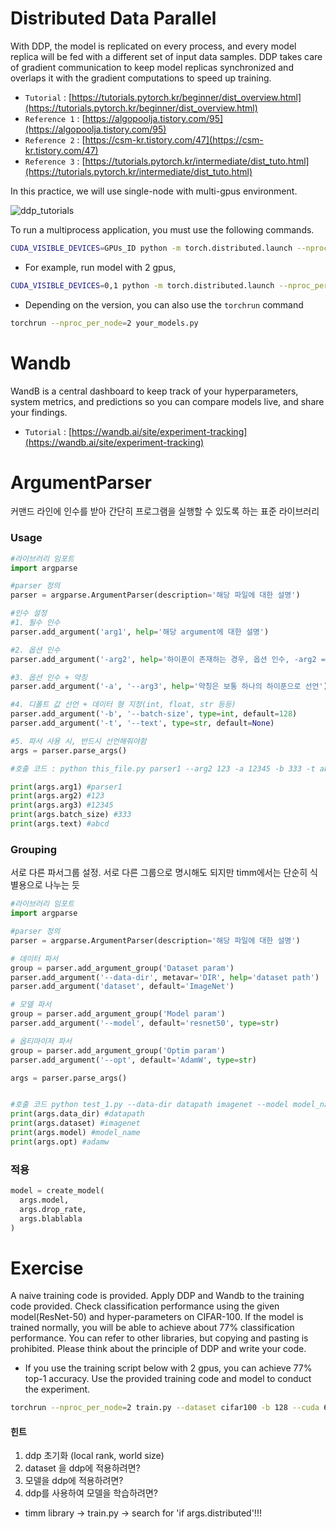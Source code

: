 # Distributed Data Parallel

With DDP, the model is replicated on every process, and every model replica will be fed with a different set of input data samples. DDP takes care of gradient communication to keep model replicas synchronized and overlaps it with the gradient computations to speed up training.

- `Tutorial` : [https://tutorials.pytorch.kr/beginner/dist_overview.html](https://tutorials.pytorch.kr/beginner/dist_overview.html)
- `Reference 1` : [https://algopoolja.tistory.com/95](https://algopoolja.tistory.com/95)
- `Reference 2` : [https://csm-kr.tistory.com/47](https://csm-kr.tistory.com/47)
- `Reference 3` : [https://tutorials.pytorch.kr/intermediate/dist_tuto.html](https://tutorials.pytorch.kr/intermediate/dist_tuto.html)

In this practice, we will use single-node with multi-gpus environment.

![ddp_tutorials](https://github.com/Team-Ryu/vision-tutorial-solution/assets/90232305/46e57e00-c2a5-44ec-82ab-30c2e525d0b3)


To run a multiprocess application, you must use the following commands.
```bash
CUDA_VISIBLE_DEVICES=GPUs_ID python -m torch.distributed.launch --nproc_per_node=NUM_GPUs your_models.py
```
- For example, run model with 2 gpus,
```bash
CUDA_VISIBLE_DEVICES=0,1 python -m torch.distributed.launch --nproc_per_node=2 your_models.py
```
- Depending on the version, you can also use the `torchrun` command
```bash
torchrun --nproc_per_node=2 your_models.py
```


# Wandb
WandB is a central dashboard to keep track of your hyperparameters, system metrics, and predictions so you can compare models live, and share your findings.

- `Tutorial` : [https://wandb.ai/site/experiment-tracking](https://wandb.ai/site/experiment-tracking)


# ArgumentParser

커맨드 라인에 인수를 받아 간단히 프로그램을 실행할 수 있도록 하는 표준 라이브러리

### Usage

```python
#라이브러리 임포트
import argparse

#parser 정의
parser = argparse.ArgumentParser(description='해당 파일에 대한 설명')

#인수 설정
#1. 필수 인수
parser.add_argument('arg1', help='해당 argument에 대한 설명')

#2. 옵션 인수
parser.add_argument('-arg2', help='하이푼이 존재하는 경우, 옵션 인수, -arg2 = --arg2')

#3. 옵션 인수 + 약칭
parser.add_argument('-a', '--arg3', help='약칭은 보통 하나의 하이푼으로 선언')

#4. 디폴트 값 선언 + 데이터 형 지정(int, float, str 등등)
parser.add_argument('-b', '--batch-size', type=int, default=128)
parser.add_argument('-t', '--text', type=str, default=None)

#5. 파서 사용 시, 반드시 선언해줘야함
args = parser.parse_args()

#호출 코드 : python this_file.py parser1 --arg2 123 -a 12345 -b 333 -t abcd

print(args.arg1) #parser1
print(args.arg2) #123
print(args.arg3) #12345
print(args.batch_size) #333
print(args.text) #abcd
```

### Grouping
서로 다른 파서그룹 설정. 서로 다른 그룹으로 명시해도 되지만 timm에서는 단순히 식별용으로 나누는 듯
```python
#라이브러리 임포트
import argparse

#parser 정의
parser = argparse.ArgumentParser(description='해당 파일에 대한 설명')

# 데이터 파서
group = parser.add_argument_group('Dataset param')
parser.add_argument('--data-dir', metavar='DIR', help='dataset path')
parser.add_argument('dataset', default='ImageNet')

# 모델 파서
group = parser.add_argument_group('Model param')
parser.add_argument('--model', default='resnet50', type=str)

# 옵티마이저 파서
group = parser.add_argument_group('Optim param')
parser.add_argument('--opt', default='AdamW', type=str)

args = parser.parse_args()


#호출 코드 python test_1.py --data-dir datapath imagenet --model model_name --opt adamw
print(args.data_dir) #datapath
print(args.dataset) #imagenet
print(args.model) #model_name
print(args.opt) #adamw
```

### 적용
```python
model = create_model(
  args.model,
  args.drop_rate,
  args.blablabla
)
```


# Exercise
A naive training code is provided. Apply DDP and Wandb to the training code provided. Check classification performance using the given model(ResNet-50) and hyper-parameters on CIFAR-100. If the model is trained normally, you will be able to achieve about 77% classification performance. You can refer to other libraries, but copying and pasting is prohibited. Please think about the principle of DDP and write your code.


- If you use the training script below with 2 gpus, you can achieve 77% top-1 accuracy. Use the provided training code and model to conduct the experiment.
```bash
torchrun --nproc_per_node=2 train.py --dataset cifar100 -b 128 --cuda 6,7 --log-wandb
```

#### 힌트
1. ddp 초기화 (local rank, world size)
2. dataset 을 ddp에 적용하려면?
3. 모델을 ddp에 적용하려면?
4. ddp를 사용하여 모델을 학습하려면?
- timm library -> train.py -> search for 'if args.distributed'!!!
